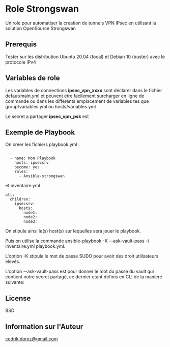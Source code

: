 Role Strongswan
===============

Un role pour automatiser la creation de tunnels VPN IPsec en utilisant la solution OpenSource Strongswan

Prerequis
----------

Tester sur les distribution Ubuntu 20.04 (focal) et Debian 10 (buster) avec le protocole IPv4

Variables de role
-----------------

Les variables de connections **ipsec_vpn_xxxx** sont déclarer dans le fichier defaut/main.yml et peuvent etre facilement surcharger en ligne de commande ou dans les differents emplacement de variables tes que group/variables.yml ou hosts/variables.yml

Le secret a partager **ipsec_vpn_psk** est 

Exemple de Playbook
----------------

On creer les fichiers playbook.yml :

```
---
  - name: Mon Playbook
    hosts: ipsecsrv
    become: yes
    roles:
      - Ansible-strongswan

```
et inventaire.yml

```
all:
  children:
    ipsecsrv:
      hosts:
        node1:
        node2:
        node3:
```

On stipule ainsi le(s) host(s) sur lequelles sera jouer le playbook.

Puis on utilise la commande ansible-playbook -K --ask-vault-pass -i inventaire.yml playbook.yml.

L'option -K stipule le mot de passe SUDO pour avoir des droit utilisateurs elevés.

L'option --ask-vault-pass est pour donner le mot du passe du vault qui contient notre secret partagé,
ce dernier etant definis en CLI de la maniere suivante:  

License
-------

BSD

Information sur l'Auteur
------------------------

cedrik.dorez@gmail.com

